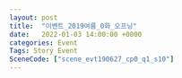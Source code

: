 ```yaml
---
layout: post
title:  "이벤트_2019여름_0화_오프닝"
date:   2022-01-03 14:00:00 +0000
categories: Event
Tags: Story Event
SceneCode: ["scene_evt190627_cp0_q1_s10"]
---
```

